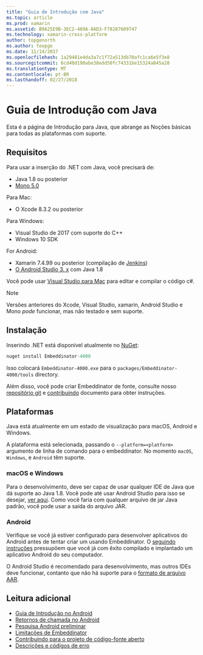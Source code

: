 ```yaml
---
title: "Guia de Introdução com Java"
ms.topic: article
ms.prod: xamarin
ms.assetid: B9A25E9B-3EC2-489A-8AD3-F78287609747
ms.technology: xamarin-cross-platform
author: topgenorth
ms.author: toopge
ms.date: 11/14/2017
ms.openlocfilehash: 1a29481e4da3a7c1f72a513db70afc1ca6e5f3e8
ms.sourcegitcommit: 6cd40d190abe38edd50fc74331be15324a845a28
ms.translationtype: MT
ms.contentlocale: pt-BR
ms.lasthandoff: 02/27/2018
---
```

# <a name="getting-started-with-java"></a>Guia de Introdução com Java


Esta é a página de Introdução para Java, que abrange as Noções básicas para todas as plataformas com suporte.

## <a name="requirements"></a>Requisitos

Para usar a inserção do .NET com Java, você precisará de:

* Java 1.8 ou posterior
* [Mono 5.0](http://www.mono-project.com/download/)

Para Mac:
* O Xcode 8.3.2 ou posterior

Para Windows:
* Visual Studio de 2017 com suporte do C++
* Windows 10 SDK

For Android:
* Xamarin 7.4.99 ou posterior (compilação de [Jenkins](https://jenkins.mono-project.com/view/Xamarin.Android/job/xamarin-android/lastSuccessfulBuild/Azure/))
* [O Android Studio 3. x](https://developer.android.com/studio/index.html) com Java 1.8

Você pode usar [Visual Studio para Mac](https://www.visualstudio.com/vs/visual-studio-mac/) para editar e compilar o código c#.

> [!NOTE]
> Versões anteriores do Xcode, Visual Studio, xamarin, Android Studio e Mono _pode_ funcionar, mas não testado e sem suporte.

## <a name="installation"></a>Instalação

Inserindo .NET está disponível atualmente no [NuGet](https://www.nuget.org/packages/Embeddinator-4000/):

```csharp
nuget install Embeddinator-4000
```
Isso colocará `Embeddinator-4000.exe` para o `packages/Embeddinator-4000/tools` directory.

Além disso, você pode criar Embeddinator de fonte, consulte nosso [repositório git](https://github.com/mono/Embeddinator-4000/) e [contribuindo](https://github.com/mono/Embeddinator-4000/blob/master/docs/Contributing.md) documento para obter instruções.

## <a name="platforms"></a>Plataformas

Java está atualmente em um estado de visualização para macOS, Android e Windows.

A plataforma está selecionada, passando o `--platform=<platform>` argumento de linha de comando para o embeddinator. No momento `macOS`, `Windows`, e `Android` têm suporte.

### <a name="macos-and-windows"></a>macOS e Windows

Para o desenvolvimento, deve ser capaz de usar qualquer IDE de Java que dá suporte ao Java 1.8. Você pode até usar Android Studio para isso se desejar, [ver aqui](https://stackoverflow.com/questions/16626810/can-android-studio-be-used-to-run-standard-java-projects). Como você faria com qualquer arquivo de jar Java padrão, você pode usar a saída do arquivo JAR.

### <a name="android"></a>Android

Verifique se você já estiver configurado para desenvolver aplicativos do Android antes de tentar criar um usando Embeddinator. O [seguindo instruções](~/tools/dotnet-embedding/get-started/java/android.md) pressupõem que você já com êxito compilado e implantado um aplicativo Android do seu computador.

O Android Studio é recomendado para desenvolvimento, mas outros IDEs deve funcionar, contanto que não há suporte para o [formato de arquivo AAR](https://developer.android.com/studio/projects/android-library.html).

## <a name="further-reading"></a>Leitura adicional

* [Guia de Introdução no Android](~/tools/dotnet-embedding/get-started/java/android.md)
* [Retornos de chamada no Android](~/tools/dotnet-embedding/android/callbacks.md)
* [Pesquisa Android preliminar](~/tools/dotnet-embedding/android/index.md)
* [Limitações de Embeddinator](~/tools/dotnet-embedding/limitations.md)
* [Contribuindo para o projeto de código-fonte aberto](https://github.com/mono/Embeddinator-4000/blob/master/docs/Contributing.md)
* [Descrições e códigos de erro](~/tools/dotnet-embedding/errors.md)
